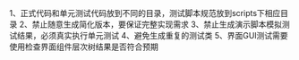 <!------------------------------------------------------------------------------------
   Add Rules to this file or a short description and have Kiro refine them for you:   
-------------------------------------------------------------------------------------> 
1、正式代码和单元测试代码放到不同的目录，测试脚本规范放到scripts下相应目录
2、禁止随意生成简化版本，要保证完整实现需求
3、禁止生成演示脚本模拟测试结果，必须真实执行单元测试
4、避免生成重复的测试类
5、界面GUI测试需要使用检查界面组件层次树结果是否符合预期